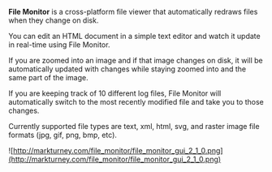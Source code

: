 **File Monitor** is a cross-platform file viewer that automatically redraws files when they change on disk.

You can edit an HTML document in a simple text editor and watch it update in real-time using File Monitor.

If you are zoomed into an image and if that image changes on disk, it will be automatically updated with changes while staying zoomed into and the same part of the image.

If you are keeping track of 10 different log files, File Monitor will automatically switch to the most recently modified file and take you to those changes.

Currently supported file types are text, xml, html, svg, and raster image file formats (jpg, gif, png, bmp, etc).

![http://markturney.com/file_monitor/file_monitor_gui_2_1_0.png](http://markturney.com/file_monitor/file_monitor_gui_2_1_0.png)